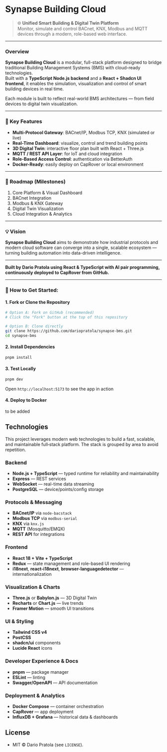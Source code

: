 # Synapse Building Cloud

> 🌐 **Unified Smart Building & Digital Twin Platform**  
> Monitor, simulate and control BACnet, KNX, Modbus and MQTT devices through a modern, role-based web interface.

---

### Overview

**Synapse Building Cloud** is a modular, full-stack platform designed to bridge traditional Building Management Systems (BMS) with cloud-ready technologies.  
Built with a **TypeScript Node.js backend** and a **React + Shadcn UI frontend**, it enables the simulation, visualization and control of smart building devices in real time.

Each module is built to reflect real-world BMS architectures — from field devices to digital twin visualization.

---

### 🔧 Key Features

- **Multi-Protocol Gateway**: BACnet/IP, Modbus TCP, KNX (simulated or live)
- **Real-Time Dashboard**: visualize, control and trend building points
- **3D Digital Twin**: interactive floor plan built with React + Three.js
- **MQTT / REST API Layer**: for IoT and cloud integration
- **Role-Based Access Control**: authentication via BetterAuth
- **Docker-Ready**: easily deploy on CapRover or local environment

---

### 🧭 Roadmap (Milestones)
1. Core Platform & Visual Dashboard  
2. BACnet Integration  
3. Modbus & KNX Gateway  
4. Digital Twin Visualization  
5. Cloud Integration & Analytics  

---

### 💡 Vision
**Synapse Building Cloud** aims to demonstrate how industrial protocols and modern cloud software can converge into a single, scalable ecosystem — turning building automation into data-driven intelligence.

---

**Built by Dario Pratola using React & TypeScript with AI pair programming, continuously deployed to CapRover from GitHub.**

---


### 📝 How to Get Started:

#### 1. Fork or Clone the Repository
```bash
# Option A: Fork on GitHub (recommended)
# Click the "Fork" button at the top of this repository

# Option B: Clone directly
git clone https://github.com/dariopratola/synapse-bms.git
cd synapse-bms
```

#### 2. Install Dependencies
```bash
pnpm install
```

#### 3. Test Locally
```bash
pnpm dev
```
Open `http://localhost:5173` to see the app in action

#### 4. Deploy to Docker
to be added

## Technologies

This project leverages modern web technologies to build a fast, scalable, and maintainable full‑stack platform. The stack is grouped by area to avoid repetition.

### Backend
- **Node.js + TypeScript** — typed runtime for reliability and maintainability
- **Express** — REST services
- **WebSocket** — real-time data streaming
- **PostgreSQL** — device/points/config storage

### Protocols & Messaging
- **BACnet/IP** via `node-bacstack`
- **Modbus TCP** via `modbus-serial`
- **KNX** via `knx.js`
- **MQTT** (Mosquitto/EMQX)
- **REST API** for integrations

### Frontend
- **React 18 + Vite + TypeScript**
- **Redux** — state management and role-based UI rendering
- **i18next**, **react-i18next**, **browser-languagedetector** — internationalization

### Visualization & Charts
- **Three.js** or **Babylon.js** — 3D Digital Twin
- **Recharts** or **Chart.js** — live trends
- **Framer Motion** — smooth UI transitions

### UI & Styling
- **Tailwind CSS v4**
- **PostCSS**
- **shadcn/ui** components
- **Lucide React** icons

### Developer Experience & Docs
- **pnpm** — package manager
- **ESLint** — linting
- **Swagger/OpenAPI** — API documentation

### Deployment & Analytics
- **Docker Compose** — container orchestration
- **CapRover** — app deployment
- **InfluxDB + Grafana** — historical data & dashboards


## License
- MIT © Dario Pratola (see `LICENSE`).
